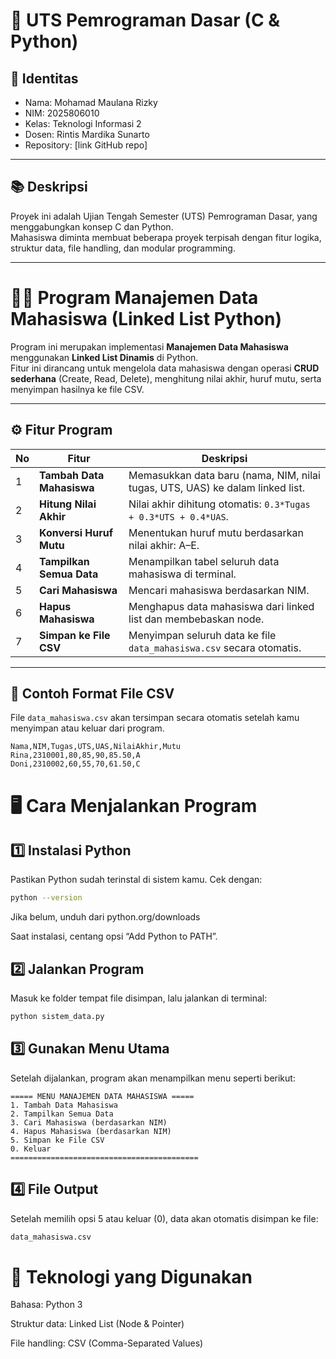 # 🧠 UTS Pemrograman Dasar (C & Python)

## 👤 Identitas
- Nama: Mohamad Maulana Rizky
- NIM: 2025806010
- Kelas: Teknologi Informasi 2
- Dosen: Rintis Mardika Sunarto
- Repository: [link GitHub repo]

---

## 📚 Deskripsi
Proyek ini adalah Ujian Tengah Semester (UTS) Pemrograman Dasar, yang menggabungkan konsep C dan Python.  
Mahasiswa diminta membuat beberapa proyek terpisah dengan fitur logika, struktur data, file handling, dan modular programming.

---
# 🧑‍🎓 Program Manajemen Data Mahasiswa (Linked List Python)

Program ini merupakan implementasi **Manajemen Data Mahasiswa** menggunakan **Linked List Dinamis** di Python.  
Fitur ini dirancang untuk mengelola data mahasiswa dengan operasi **CRUD sederhana** (Create, Read, Delete), menghitung nilai akhir, huruf mutu, serta menyimpan hasilnya ke file CSV.

---

## ⚙️ Fitur Program

| No | Fitur | Deskripsi |
|----|--------|------------|
| 1 | **Tambah Data Mahasiswa** | Memasukkan data baru (nama, NIM, nilai tugas, UTS, UAS) ke dalam linked list. |
| 2 | **Hitung Nilai Akhir** | Nilai akhir dihitung otomatis: `0.3*Tugas + 0.3*UTS + 0.4*UAS`. |
| 3 | **Konversi Huruf Mutu** | Menentukan huruf mutu berdasarkan nilai akhir: A–E. |
| 4 | **Tampilkan Semua Data** | Menampilkan tabel seluruh data mahasiswa di terminal. |
| 5 | **Cari Mahasiswa** | Mencari mahasiswa berdasarkan NIM. |
| 6 | **Hapus Mahasiswa** | Menghapus data mahasiswa dari linked list dan membebaskan node. |
| 7 | **Simpan ke File CSV** | Menyimpan seluruh data ke file `data_mahasiswa.csv` secara otomatis. |

---

## 📄 Contoh Format File CSV

File `data_mahasiswa.csv` akan tersimpan secara otomatis setelah kamu menyimpan atau keluar dari program.

```csv
Nama,NIM,Tugas,UTS,UAS,NilaiAkhir,Mutu
Rina,2310001,80,85,90,85.50,A
Doni,2310002,60,55,70,61.50,C
```

# 🖥️ Cara Menjalankan Program
## 1️⃣ Instalasi Python

Pastikan Python sudah terinstal di sistem kamu.
Cek dengan:
```bash
python --version
```
Jika belum, unduh dari python.org/downloads

Saat instalasi, centang opsi “Add Python to PATH”.

## 2️⃣ Jalankan Program

Masuk ke folder tempat file disimpan, lalu jalankan di terminal:
```bash
python sistem_data.py
```
## 3️⃣ Gunakan Menu Utama

Setelah dijalankan, program akan menampilkan menu seperti berikut:
```
===== MENU MANAJEMEN DATA MAHASISWA =====
1. Tambah Data Mahasiswa
2. Tampilkan Semua Data
3. Cari Mahasiswa (berdasarkan NIM)
4. Hapus Mahasiswa (berdasarkan NIM)
5. Simpan ke File CSV
0. Keluar
==========================================
```
## 4️⃣ File Output

Setelah memilih opsi 5 atau keluar (0), data akan otomatis disimpan ke file:
```bash
data_mahasiswa.csv
```
# 🧰 Teknologi yang Digunakan

Bahasa: Python 3

Struktur data: Linked List (Node & Pointer)

File handling: CSV (Comma-Separated Values)

